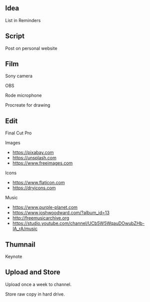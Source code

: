 ## Idea

List in Reminders

## Script

Post on personal website

## Film

Sony camera

OBS

Rode microphone

Procreate for drawing

## Edit

Final Cut Pro

Images

- https://pixabay.com
- https://unsplash.com
- https://www.freeimages.com

Icons

- https://www.flaticon.com
- https://dryicons.com

Music

- https://www.purple-planet.com
- https://www.joshwoodward.com/?album_id=13
- http://freemusicarchive.org
- https://studio.youtube.com/channel/UCb5W5WqauDOwubZHb-IA_rA/music

## Thumnail

Keynote

## Upload and Store

Upload once a week to channel.

Store raw copy in hard drive.
